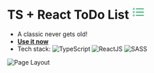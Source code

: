 <h1>TS + React ToDo List <img src="./public/favicon.svg" alt="Logo TSReact ToDo List" height="30px" /></h1>

- A classic never gets old!
- **[Use it now](https://tsreact-todolist.vercel.app)**
- Tech stack: ![TypeScript](https://img.shields.io/badge/typescript-0f9d58.svg?style=for-the-badge&logo=typescript&logoColor=white) ![ReactJS](https://img.shields.io/badge/ReactJS-0f9d58.svg?style=for-the-badge&logo=react&logoColor=white) ![SASS](https://img.shields.io/badge/SASS-0f9d58.svg?style=for-the-badge&logo=sass&logoColor=white)
 
![Page Layout](https://raw.githubusercontent.com/gustavomacedotech/gustavomacedotech/main/public/todo-list.png)
